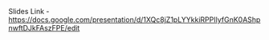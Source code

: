 Slides Link - https://docs.google.com/presentation/d/1XQc8jZ1pLYYkkiRPPIlyfGnK0AShpnwftDJkFAszFPE/edit
